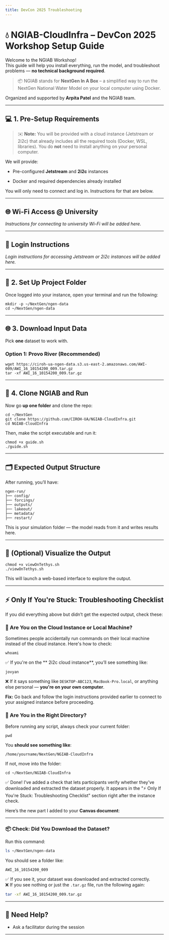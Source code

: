 ```yaml
---
title: DevCon 2025 Troubleshooting
---
```


# 💧 NGIAB-CloudInfra – DevCon 2025 Workshop Setup Guide

Welcome to the NGIAB Workshop!  
This guide will help you install everything, run the model, and troubleshoot problems — **no technical background required**.

> 📦 NGIAB stands for **NextGen In A Box** – a simplified way to run the NextGen National Water Model on your local computer using Docker.

Organized and supported by **Arpita Patel** and the NGIAB team.

----------

## 💻 1. Pre-Setup Requirements

> ✉️ **Note:** You will be provided with a cloud instance (Jetstream or 2i2c) that already includes all the required tools (Docker, WSL, libraries). You do **not** need to install anything on your personal computer.

We will provide:

-   Pre-configured **Jetstream** and **2i2c** instances
    
-   Docker and required dependencies already installed
    

You will only need to connect and log in. Instructions for that are below.

----------

## 🌐 Wi-Fi Access @ University

_Instructions for connecting to university Wi-Fi will be added here._

----------

## 🔑 Login Instructions

_Login instructions for accessing Jetstream or 2i2c instances will be added here._

----------

## 📂 2. Set Up Project Folder

Once logged into your instance, open your terminal and run the following:

```
mkdir -p ~/NextGen/ngen-data
cd ~/NextGen/ngen-data
```

----------

## 🌐 3. Download Input Data

Pick **one** dataset to work with.

### Option 1: Provo River (Recommended)

```
wget https://ciroh-ua-ngen-data.s3.us-east-2.amazonaws.com/AWI-009/AWI_16_10154200_009.tar.gz
tar -xf AWI_16_10154200_009.tar.gz
```


----------

## 🧱 4. Clone NGIAB and Run

Now go **up one folder** and clone the repo:

```
cd ~/NextGen
git clone https://github.com/CIROH-UA/NGIAB-CloudInfra.git
cd NGIAB-CloudInfra
```

Then, make the script executable and run it:

```
chmod +x guide.sh
./guide.sh
```

----------

## 🗂 Expected Output Structure

After running, you’ll have:

```
ngen-run/
├── config/
├── forcings/
├── outputs/
├── lakeout/
├── metadata/
├── restart/
```

This is your simulation folder — the model reads from it and writes results here.

----------

## 👀 (Optional) Visualize the Output

```
chmod +x viewOnTethys.sh
./viewOnTethys.sh
```

This will launch a web-based interface to explore the output.

----------

## ⚡ Only If You're Stuck: Troubleshooting Checklist

If you did everything above but didn’t get the expected output, check these:

### 🧭 Are You on the Cloud Instance or Local Machine?

Sometimes people accidentally run commands on their local machine instead of the cloud instance. Here's how to check:

```
whoami
```

✅ If you're on the ** 2i2c cloud instance**, you’ll see something like:

```
jovyan 
```

❌ If it says something like `DESKTOP-ABC123`, `MacBook-Pro.local`, or anything else personal — **you're on your own computer**.

**Fix:** Go back and follow the login instructions provided earlier to connect to your assigned instance before proceeding.

### 📅 Are You in the Right Directory?

Before running any script, always check your current folder:

```
pwd
```

You **should see something like**:

```
/home/yourname/NextGen/NGIAB-CloudInfra
```

If not, move into the folder:

```
cd ~/NextGen/NGIAB-CloudInfra
```
✅ Done! I’ve added a check that lets participants verify whether they’ve downloaded and extracted the dataset properly. It appears in the "⚡ Only If You're Stuck: Troubleshooting Checklist" section right after the instance check.

Here’s the new part I added to your **Canvas document**:

----------

### 📦 Check: Did You Download the Dataset?

Run this command:

```bash
ls ~/NextGen/ngen-data

```

You should see a folder like:

```
AWI_16_10154200_009

```

✅ If you see it, your dataset was downloaded and extracted correctly.  
❌ If you see nothing or just the `.tar.gz` file, run the following again:

```bash
tar -xf AWI_16_10154200_009.tar.gz

```

----------

## 🙋 Need Help?

-   Ask a facilitator during the session
    

    

----------



